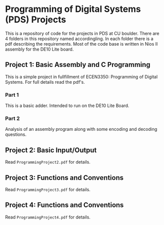 # Programming of Digital Systems (PDS) Projects
This is a repository of code for the projects in PDS at CU boulder.
There are 4 folders in this repository named accordingling.
In each folder there is a pdf describing the requirements.
Most of the code base is written in Nios II assembly for the DE10 Lite board.

## Project 1: Basic Assembly and C Programming
This is a simple project in fullfillment of ECEN3350: Programming of Digital Systems.  For full details read the pdf's.
### Part 1
This is a basic adder. Intended to run on the DE10 Lite Board.
### Part 2
Analysis of an assembly program along with some encoding and decoding questions.

## Project 2: Basic Input/Output
Read ``ProgrammingProject2.pdf`` for details.

## Project 3: Functions and Conventions
Read ``ProgrammingProject3.pdf`` for details.

## Project 4: Functions and Conventions
Read ``ProgrammingProject4.pdf`` for details.
